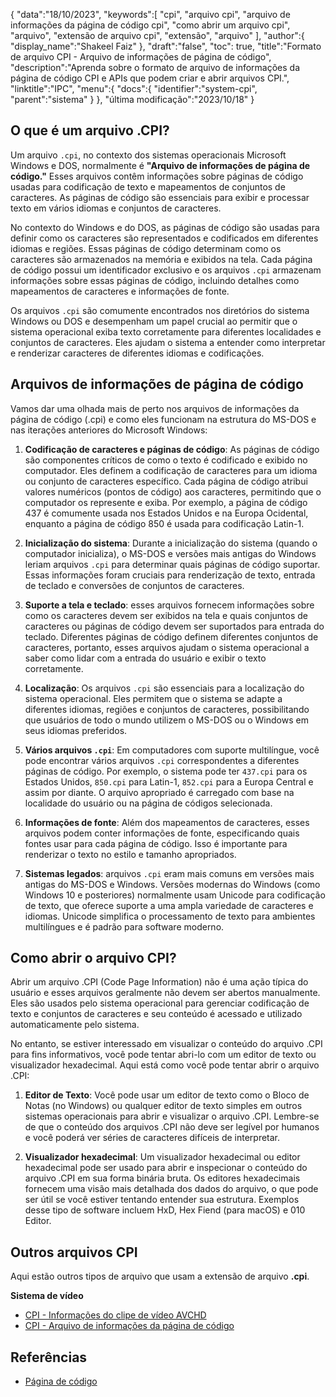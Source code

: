 {
"data":"18/10/2023",
   "keywords":[
"cpi",
"arquivo cpi",
"arquivo de informações da página de código cpi",
"como abrir um arquivo cpi",
"arquivo",
"extensão de arquivo cpi",
"extensão",
"arquivo"
],
   "author":{
"display_name":"Shakeel Faiz"
},
"draft":"false",
"toc": true,
"title":"Formato de arquivo CPI - Arquivo de informações de página de código",
   "description":"Aprenda sobre o formato de arquivo de informações da página de código CPI e APIs que podem criar e abrir arquivos CPI.",
"linktitle":"IPC",
   "menu":{
      "docs":{
         "identifier":"system-cpi",
"parent":"sistema"
}
},
"última modificação":"2023/10/18"
}

## O que é um arquivo .CPI?

Um arquivo `.cpi`, no contexto dos sistemas operacionais Microsoft Windows e DOS, normalmente é **"Arquivo de informações de página de código."** Esses arquivos contêm informações sobre páginas de código usadas para codificação de texto e mapeamentos de conjuntos de caracteres. As páginas de código são essenciais para exibir e processar texto em vários idiomas e conjuntos de caracteres.

No contexto do Windows e do DOS, as páginas de código são usadas para definir como os caracteres são representados e codificados em diferentes idiomas e regiões. Essas páginas de código determinam como os caracteres são armazenados na memória e exibidos na tela. Cada página de código possui um identificador exclusivo e os arquivos `.cpi` armazenam informações sobre essas páginas de código, incluindo detalhes como mapeamentos de caracteres e informações de fonte.

Os arquivos `.cpi` são comumente encontrados nos diretórios do sistema Windows ou DOS e desempenham um papel crucial ao permitir que o sistema operacional exiba texto corretamente para diferentes localidades e conjuntos de caracteres. Eles ajudam o sistema a entender como interpretar e renderizar caracteres de diferentes idiomas e codificações.

## Arquivos de informações de página de código

Vamos dar uma olhada mais de perto nos arquivos de informações da página de código (.cpi) e como eles funcionam na estrutura do MS-DOS e nas iterações anteriores do Microsoft Windows:

1. **Codificação de caracteres e páginas de código**: As páginas de código são componentes críticos de como o texto é codificado e exibido no computador. Eles definem a codificação de caracteres para um idioma ou conjunto de caracteres específico. Cada página de código atribui valores numéricos (pontos de código) aos caracteres, permitindo que o computador os represente e exiba. Por exemplo, a página de código 437 é comumente usada nos Estados Unidos e na Europa Ocidental, enquanto a página de código 850 é usada para codificação Latin-1.
    







2. **Inicialização do sistema**: Durante a inicialização do sistema (quando o computador inicializa), o MS-DOS e versões mais antigas do Windows leriam arquivos `.cpi` para determinar quais páginas de código suportar. Essas informações foram cruciais para renderização de texto, entrada de teclado e conversões de conjuntos de caracteres.
    







3. **Suporte a tela e teclado**: esses arquivos fornecem informações sobre como os caracteres devem ser exibidos na tela e quais conjuntos de caracteres ou páginas de código devem ser suportados para entrada do teclado. Diferentes páginas de código definem diferentes conjuntos de caracteres, portanto, esses arquivos ajudam o sistema operacional a saber como lidar com a entrada do usuário e exibir o texto corretamente.
    







4. **Localização**: Os arquivos `.cpi` são essenciais para a localização do sistema operacional. Eles permitem que o sistema se adapte a diferentes idiomas, regiões e conjuntos de caracteres, possibilitando que usuários de todo o mundo utilizem o MS-DOS ou o Windows em seus idiomas preferidos.
    







5. **Vários arquivos `.cpi`**: Em computadores com suporte multilíngue, você pode encontrar vários arquivos `.cpi` correspondentes a diferentes páginas de código. Por exemplo, o sistema pode ter `437.cpi` para os Estados Unidos, `850.cpi` para Latin-1, `852.cpi` para a Europa Central e assim por diante. O arquivo apropriado é carregado com base na localidade do usuário ou na página de códigos selecionada.
    







6. **Informações de fonte**: Além dos mapeamentos de caracteres, esses arquivos podem conter informações de fonte, especificando quais fontes usar para cada página de código. Isso é importante para renderizar o texto no estilo e tamanho apropriados.
    







7. **Sistemas legados**: arquivos `.cpi` eram mais comuns em versões mais antigas do MS-DOS e Windows. Versões modernas do Windows (como Windows 10 e posteriores) normalmente usam Unicode para codificação de texto, que oferece suporte a uma ampla variedade de caracteres e idiomas. Unicode simplifica o processamento de texto para ambientes multilíngues e é padrão para software moderno.

## Como abrir o arquivo CPI?

Abrir um arquivo .CPI (Code Page Information) não é uma ação típica do usuário e esses arquivos geralmente não devem ser abertos manualmente. Eles são usados pelo sistema operacional para gerenciar codificação de texto e conjuntos de caracteres e seu conteúdo é acessado e utilizado automaticamente pelo sistema.

No entanto, se estiver interessado em visualizar o conteúdo do arquivo .CPI para fins informativos, você pode tentar abri-lo com um editor de texto ou visualizador hexadecimal. Aqui está como você pode tentar abrir o arquivo .CPI:

1. **Editor de Texto**: Você pode usar um editor de texto como o Bloco de Notas (no Windows) ou qualquer editor de texto simples em outros sistemas operacionais para abrir e visualizar o arquivo .CPI. Lembre-se de que o conteúdo dos arquivos .CPI não deve ser legível por humanos e você poderá ver séries de caracteres difíceis de interpretar.
    







2. **Visualizador hexadecimal**: Um visualizador hexadecimal ou editor hexadecimal pode ser usado para abrir e inspecionar o conteúdo do arquivo .CPI em sua forma binária bruta. Os editores hexadecimais fornecem uma visão mais detalhada dos dados do arquivo, o que pode ser útil se você estiver tentando entender sua estrutura. Exemplos desse tipo de software incluem HxD, Hex Fiend (para macOS) e 010 Editor.

## Outros arquivos CPI

Aqui estão outros tipos de arquivo que usam a extensão de arquivo **.cpi**.

**Sistema de vídeo**
- [CPI - Informações do clipe de vídeo AVCHD](/pt/video/cpi/)
- [CPI - Arquivo de informações da página de código](/pt/system/cpi/)

## Referências
* [Página de código](https://en.wikipedia.org/wiki/Code_page)

